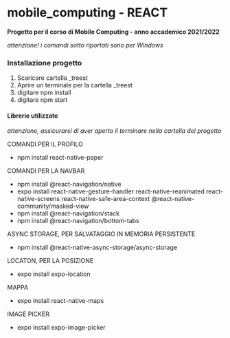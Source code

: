 # mobile_computing - REACT 
**Progetto per il corso di Mobile Computing - anno accademico 2021/2022**

_attenzione! i comandi sotto riportati sono per Windows_

### Installazione progetto

1. Scaricare cartella _treest
2. Aprire un terminale per la cartella _treest
3. digitare npm install
4. digitare npm start


#### Librerie utilizzate


_attenzione, assicurarsi di aver aperto il terminare nella cartella del progetto_


COMANDI PER IL PROFILO
- npm install react-native-paper

COMANDI PER LA NAVBAR
- npm install @react-navigation/native
- expo install react-native-gesture-handler react-native-reanimated react-native-screens react-native-safe-area-context @react-native-community/masked-view
- npm install @react-navigation/stack
- npm install @react-navigation/bottom-tabs

ASYNC STORAGE, PER SALVATAGGIO IN MEMORIA PERSISTENTE
- npm install @react-native-async-storage/async-storage

LOCATON, PER LA POSIZIONE
- expo install expo-location

MAPPA
- expo install react-native-maps

IMAGE PICKER
- expo install expo-image-picker
